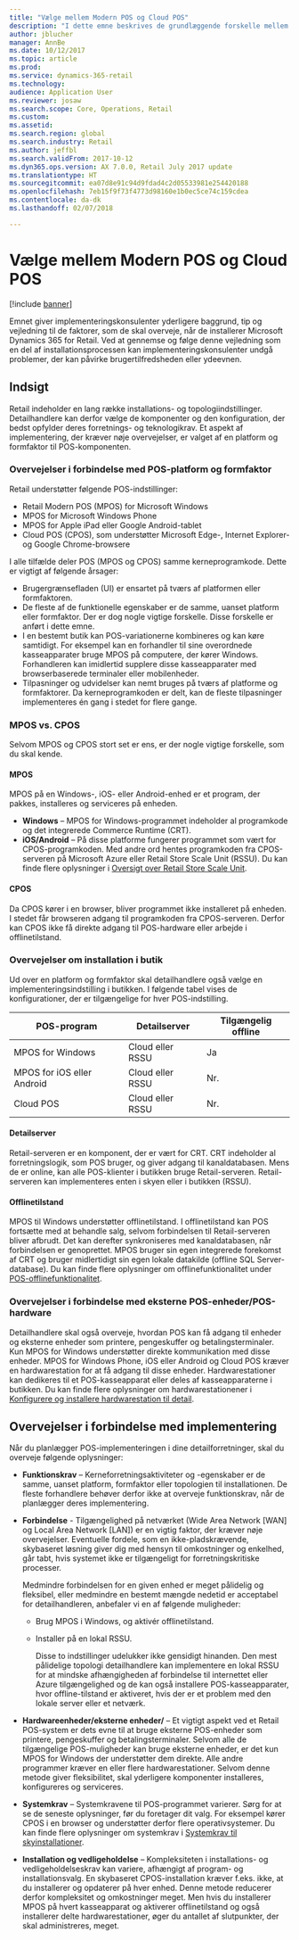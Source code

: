 ```yaml
---
title: "Vælge mellem Modern POS og Cloud POS"
description: "I dette emne beskrives de grundlæggende forskelle mellem Retail Modern POS og Cloud POS. Emnet beskriver også forskellige faktorer, som detailhandlere, der implementerer Microsoft Dynamics 365 for Retail, bør overveje, så de bedre kan foretage det rette valg ud fra deres behov."
author: jblucher
manager: AnnBe
ms.date: 10/12/2017
ms.topic: article
ms.prod: 
ms.service: dynamics-365-retail
ms.technology: 
audience: Application User
ms.reviewer: josaw
ms.search.scope: Core, Operations, Retail
ms.custom: 
ms.assetid: 
ms.search.region: global
ms.search.industry: Retail
ms.author: jeffbl
ms.search.validFrom: 2017-10-12
ms.dyn365.ops.version: AX 7.0.0, Retail July 2017 update
ms.translationtype: HT
ms.sourcegitcommit: ea07d8e91c94d9fdad4c2d05533981e254420188
ms.openlocfilehash: 7eb15f9f73f4773d98160e1b0ec5ce74c159cdea
ms.contentlocale: da-dk
ms.lasthandoff: 02/07/2018

---
```


# <a name="choose-between-modern-pos-and-cloud-pos"></a>Vælge mellem Modern POS og Cloud POS

[!include [banner](includes/banner.md)]

Emnet giver implementeringskonsulenter yderligere baggrund, tip og vejledning til de faktorer, som de skal overveje, når de installerer Microsoft Dynamics 365 for Retail. Ved at gennemse og følge denne vejledning som en del af installationsprocessen kan implementeringskonsulenter undgå problemer, der kan påvirke brugertilfredsheden eller ydeevnen.

## <a name="insights"></a>Indsigt
Retail indeholder en lang række installations- og topologiindstillinger. Detailhandlere kan derfor vælge de komponenter og den konfiguration, der bedst opfylder deres forretnings- og teknologikrav. Et aspekt af implementering, der kræver nøje overvejelser, er valget af en platform og formfaktor til POS-komponenten.

### <a name="pos-platform-and-form-factor-considerations"></a>Overvejelser i forbindelse med POS-platform og formfaktor
Retail understøtter følgende POS-indstillinger:

- Retail Modern POS (MPOS) for Microsoft Windows
- MPOS for Microsoft Windows Phone
- MPOS for Apple iPad eller Google Android-tablet
- Cloud POS (CPOS), som understøtter Microsoft Edge-, Internet Explorer- og Google Chrome-browsere

I alle tilfælde deler POS (MPOS og CPOS) samme kerneprogramkode. Dette er vigtigt af følgende årsager:

- Brugergrænsefladen (UI) er ensartet på tværs af platformen eller formfaktoren.
- De fleste af de funktionelle egenskaber er de samme, uanset platform eller formfaktor. Der er dog nogle vigtige forskelle. Disse forskelle er anført i dette emne.
- I en bestemt butik kan POS-variationerne kombineres og kan køre samtidigt. For eksempel kan en forhandler til sine overordnede kasseapparater bruge MPOS på computere, der kører Windows. Forhandleren kan imidlertid supplere disse kasseapparater med browserbaserede terminaler eller mobilenheder.
- Tilpasninger og udvidelser kan nemt bruges på tværs af platforme og formfaktorer. Da kerneprogramkoden er delt, kan de fleste tilpasninger implementeres én gang i stedet for flere gange.

### <a name="mpos-vs-cpos"></a>MPOS vs. CPOS
Selvom MPOS og CPOS stort set er ens, er der nogle vigtige forskelle, som du skal kende.

#### <a name="mpos"></a>MPOS

MPOS på en Windows-, iOS- eller Android-enhed er et program, der pakkes, installeres og serviceres på enheden.

- **Windows** – MPOS for Windows-programmet indeholder al programkode og det integrerede Commerce Runtime (CRT). 
- **iOS/Android** – På disse platforme fungerer programmet som vært for CPOS-programkoden. Med andre ord hentes programkoden fra CPOS-serveren på Microsoft Azure eller Retail Store Scale Unit (RSSU). Du kan finde flere oplysninger i [Oversigt over Retail Store Scale Unit](https://docs.microsoft.com/en-us/dynamics365/unified-operations/retail/dev-itpro/retail-store-system-begin).

#### <a name="cpos"></a>CPOS

Da CPOS kører i en browser, bliver programmet ikke installeret på enheden. I stedet får browseren adgang til programkoden fra CPOS-serveren. Derfor kan CPOS ikke få direkte adgang til POS-hardware eller arbejde i offlinetilstand.

### <a name="store-deployment-considerations"></a>Overvejelser om installation i butik
Ud over en platform og formfaktor skal detailhandlere også vælge en implementeringsindstilling i butikken. I følgende tabel vises de konfigurationer, der er tilgængelige for hver POS-indstilling.

| POS-program         | Detailserver | Tilgængelig offline |
|-------------------------|---------------|-------------------|
| MPOS for Windows        | Cloud eller RSSU | Ja               |
| MPOS for iOS eller Android | Cloud eller RSSU | Nr.                |
| Cloud POS               | Cloud eller RSSU | Nr.                |

#### <a name="retail-server"></a>Detailserver

Retail-serveren er en komponent, der er vært for CRT. CRT indeholder al forretningslogik, som POS bruger, og giver adgang til kanaldatabasen. Mens de er online, kan alle POS-klienter i butikken bruge Retail-serveren. Retail-serveren kan implementeres enten i skyen eller i butikken (RSSU).

#### <a name="offline-mode"></a>Offlinetilstand

MPOS til Windows understøtter offlinetilstand. I offlinetilstand kan POS fortsætte med at behandle salg, selvom forbindelsen til Retail-serveren bliver afbrudt. Det kan derefter synkroniseres med kanaldatabasen, når forbindelsen er genoprettet. MPOS bruger sin egen integrerede forekomst af CRT og bruger midlertidigt sin egen lokale datakilde (offline SQL Server-database). Du kan finde flere oplysninger om offlinefunktionalitet under [POS-offlinefunktionalitet](https://docs.microsoft.com/en-us/dynamics365/unified-operations/retail/pos-offline-functionality).

### <a name="pos-peripheralhardware-considerations"></a>Overvejelser i forbindelse med eksterne POS-enheder/POS-hardware
Detailhandlere skal også overveje, hvordan POS kan få adgang til enheder og eksterne enheder som printere, pengeskuffer og betalingsterminaler. Kun MPOS for Windows understøtter direkte kommunikation med disse enheder. MPOS for Windows Phone, iOS eller Android og Cloud POS kræver en hardwarestation for at få adgang til disse enheder. Hardwarestationer kan dedikeres til et POS-kasseapparat eller deles af kasseapparaterne i butikken. Du kan finde flere oplysninger om hardwarestationener i [Konfigurere og installere hardwarestation til detail](https://docs.microsoft.com/en-us/dynamics365/unified-operations/retail/retail-hardware-station-configuration-installation).

## <a name="implementation-considerations"></a>Overvejelser i forbindelse med implementering
Når du planlægger POS-implementeringen i dine detailforretninger, skal du overveje følgende oplysninger:

- **Funktionskrav** – Kerneforretningsaktiviteter og -egenskaber er de samme, uanset platform, formfaktor eller topologien til installationen. De fleste forhandlere behøver derfor ikke at overveje funktionskrav, når de planlægger deres implementering.
- **Forbindelse** - Tilgængelighed på netværket (Wide Area Network \[WAN\] og Local Area Network \[LAN\]) er en vigtig faktor, der kræver nøje overvejelser. Eventuelle fordele, som en ikke-pladskrævende, skybaseret løsning giver dig med hensyn til omkostninger og enkelhed, går tabt, hvis systemet ikke er tilgængeligt for forretningskritiske processer.

    Medmindre forbindelsen for en given enhed er meget pålidelig og fleksibel, eller medmindre en bestemt mængde nedetid er acceptabel for detailhandleren, anbefaler vi en af følgende muligheder:

  - Brug MPOS i Windows, og aktivér offlinetilstand.
  - Installer på en lokal RSSU.

    Disse to indstillinger udelukker ikke gensidigt hinanden. Den mest pålidelige topologi detailhandlere kan implementere en lokal RSSU for at mindske afhængigheden af forbindelse til internettet eller Azure tilgængelighed og de kan også installere POS-kasseapparater, hvor offline-tilstand er aktiveret, hvis der er et problem med den lokale server eller et netværk.

- **Hardwareenheder/eksterne enheder/** – Et vigtigt aspekt ved et Retail POS-system er dets evne til at bruge eksterne POS-enheder som printere, pengeskuffer og betalingsterminaler. Selvom alle de tilgængelige POS-muligheder kan bruge eksterne enheder, er det kun MPOS for Windows der understøtter dem direkte. Alle andre programmer kræver en eller flere hardwarestationer. Selvom denne metode giver fleksibilitet, skal yderligere komponenter installeres, konfigureres og serviceres.
- **Systemkrav** – Systemkravene til POS-programmet varierer. Sørg for at se de seneste oplysninger, før du foretager dit valg. For eksempel kører CPOS i en browser og understøtter derfor flere operativsystemer. Du kan finde flere oplysninger om systemkrav i [Systemkrav til skyinstallationer](https://docs.microsoft.com/en-us/dynamics365/unified-operations/fin-and-ops/get-started/system-requirements).
- **Installation og vedligeholdelse** – Kompleksiteten i installations- og vedligeholdelseskrav kan variere, afhængigt af program- og installationsvalg. En skybaseret CPOS-installation kræver f.eks. ikke, at du installerer og opdaterer på hver enhed. Denne metode reducerer derfor kompleksitet og omkostninger meget. Men hvis du installerer MPOS på hvert kasseapparat og aktiverer offlinetilstand og også installerer delte hardwarestationer, øger du antallet af slutpunkter, der skal administreres, meget.

